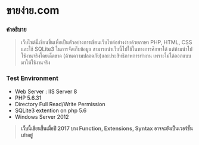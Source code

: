 # ขายง่าย.com

### คำอธิบาย

> เว็บไซต์นี้เขียนขึ้นเพื่อเป็นตัวอย่างการเขียนเว็บไซต์อย่างง่ายด้วยภาษา PHP, HTML, CSS และใช้ SQLite3 ในการจัดเก็บข้อมูล
สามารถนำเว็บนี้ไปใช้ในทางการศึกษาได้ แต่ห้ามนำไปใช้งานจริงโดยเด็ดขาด (ด้านความปลอดภัย)และประสิทธิภาพการทำงาน เพราะไม่ได้ออกแบบมาให้ใช้งานจริง

### Test Environment

- Web Server : IIS Server 8
- PHP 5.6.31
- Directory Full Read/Write Permission
- SQLite3 extention on php 5.6
- Windows Server 2012

> **เว็บนี้เขียนขึ้นเมื่อปี 2017 บาง Function, Extensions, Syntax อาจจะยังเป็นเวอร์ชั่นเก่าอยู่**


